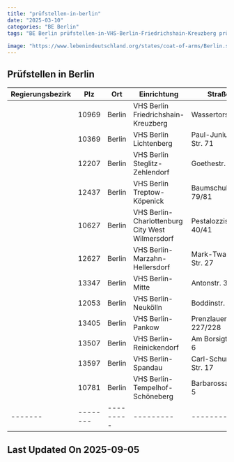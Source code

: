 ```yaml
---
title: "prüfstellen-in-berlin"
date: "2025-03-10"
categories: "BE Berlin"
tags: "BE Berlin prüfstellen-in-VHS-Berlin-Friedrichshain-Kreuzberg prüfstellen-in-VHS-Berlin-Lichtenberg prüfstellen-in-VHS-Berlin-Steglitz-Zehlendorf prüfstellen-in-VHS-Berlin-Treptow-Köpenick prüfstellen-in-VHS-Berlin-Charlottenburg-City-West-Wilmersdorf prüfstellen-in-VHS-Berlin-Marzahn-Hellersdorf prüfstellen-in-VHS-Berlin-Mitte prüfstellen-in-VHS-Berlin-Neukölln prüfstellen-in-VHS-Berlin-Pankow prüfstellen-in-VHS-Berlin-Reinickendorf prüfstellen-in-VHS-Berlin-Spandau prüfstellen-in-VHS-Berlin-Tempelhof-Schöneberg prüfstellen-in-Berlin prüfstellen-in-10969 prüfstellen-in-10369 prüfstellen-in-12207 prüfstellen-in-12437 prüfstellen-in-10627 prüfstellen-in-12627 prüfstellen-in-13347 prüfstellen-in-12053 prüfstellen-in-13405 prüfstellen-in-13507 prüfstellen-in-13597 prüfstellen-in-10781
            "
image: "https://www.lebenindeutschland.org/states/coat-of-arms/Berlin.svg"
---
```


## Prüfstellen in Berlin

| Regierungsbezirk | Plz | Ort | Einrichtung | Straße | Telefon | Email |
|-------|--------|---------|---------|---------|---------|---------|
| |10969|Berlin|VHS Berlin Friedrichshain-Kreuzberg|Wassertorstr. 4|030-902984600|info@vhs-fk.de|
| |10369|Berlin|VHS Berlin Lichtenberg|Paul-Junius-Str. 71|030-902965971|vhs@lichtenberg.berlin.de|
| |12207|Berlin|VHS Berlin Steglitz-Zehlendorf|Goethestr. 9/11|030/902996156|deutschkurse@vhssz.de|
| |12437|Berlin|VHS Berlin Treptow-Köpenick|Baumschulenstr. 79/81|030-902974055|post@vhstk.de|
| |10627|Berlin|VHS Berlin-Charlottenburg City West Wilmersdorf|Pestalozzistr. 40/41|030-9029-28873|vhs@charlottenburg-wilmersdorf.de|
| |12627|Berlin|VHS Berlin-Marzahn-Hellersdorf|Mark-Twain-Str. 27|030-902932580|infovhs@ba-mh.berlin.de|
| |13347|Berlin|VHS Berlin-Mitte|Antonstr. 37|030-901837474|deutsch@vhsmitte.de|
| |12053|Berlin|VHS Berlin-Neukölln|Boddinstr. 34|030-90239-2433|vhsinfo@bezirksamt-neukoelln.de|
| |13405|Berlin|VHS Berlin-Pankow|Prenzlauer Allee 227/228|030-90295-1700|post@vhspankow.de|
| |13507|Berlin|VHS Berlin-Reinickendorf|Am Borsigturm 6|030-902944800|vhs@reinickendorf.berlin.de|
| |13597|Berlin|VHS Berlin-Spandau|Carl-Schurz-Str. 17|030-902795000|info@vhs-spandau.de|
| |10781|Berlin|VHS Berlin-Tempelhof-Schöneberg|Barbarossaplatz 5|030-90277-3000|vhs@ba-ts.berlin.de|
|-------|--------|---------|---------|---------|---------|---------|


## Last Updated On 2025-09-05